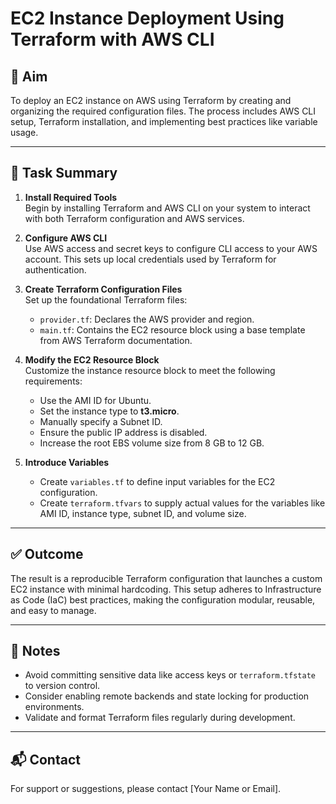 # EC2 Instance Deployment Using Terraform with AWS CLI

## 🧭 Aim

To deploy an EC2 instance on AWS using Terraform by creating and organizing the required configuration files. The process includes AWS CLI setup, Terraform installation, and implementing best practices like variable usage.

---

## 🔧 Task Summary

1. **Install Required Tools**  
   Begin by installing Terraform and AWS CLI on your system to interact with both Terraform configuration and AWS services.

2. **Configure AWS CLI**  
   Use AWS access and secret keys to configure CLI access to your AWS account. This sets up local credentials used by Terraform for authentication.

3. **Create Terraform Configuration Files**  
   Set up the foundational Terraform files:
   - `provider.tf`: Declares the AWS provider and region.
   - `main.tf`: Contains the EC2 resource block using a base template from AWS Terraform documentation.

4. **Modify the EC2 Resource Block**  
   Customize the instance resource block to meet the following requirements:
   - Use the AMI ID for Ubuntu.
   - Set the instance type to **t3.micro**.
   - Manually specify a Subnet ID.
   - Ensure the public IP address is disabled.
   - Increase the root EBS volume size from 8 GB to 12 GB.

5. **Introduce Variables**  
   - Create `variables.tf` to define input variables for the EC2 configuration.
   - Create `terraform.tfvars` to supply actual values for the variables like AMI ID, instance type, subnet ID, and volume size.

---

## ✅ Outcome

The result is a reproducible Terraform configuration that launches a custom EC2 instance with minimal hardcoding. This setup adheres to Infrastructure as Code (IaC) best practices, making the configuration modular, reusable, and easy to manage.

---

## 🧾 Notes

- Avoid committing sensitive data like access keys or `terraform.tfstate` to version control.
- Consider enabling remote backends and state locking for production environments.
- Validate and format Terraform files regularly during development.

---

## 📬 Contact

For support or suggestions, please contact [Your Name or Email].
